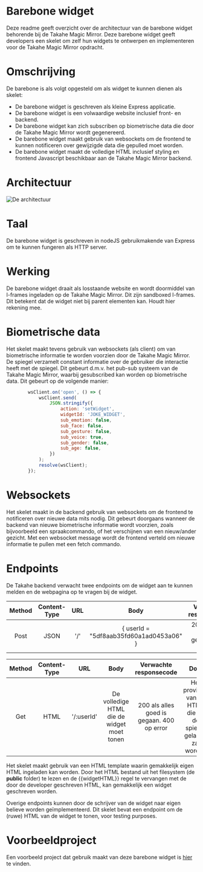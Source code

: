 # Barebone widget

Deze readme geeft overzicht over de architectuur van de barebone widget behorende bij de Takahe Magic Mirror. Deze barebone widget geeft
developers een skelet om zelf hun widgets te ontwerpen en implementeren voor de Takahe Magic Mirror opdracht.

# Omschrijving

De barebone is als volgt opgesteld om als widget te kunnen dienen als skelet:

- De barebone widget is geschreven als kleine Express applicatie.
- De barebone widget is een volwaardige website inclusief front- en backend.
- De barebone widget kan zich subscriben op biometrische data die door de Takahe Magic Mirror wordt gegenereerd.
- De barebone widget maakt gebruik van websockets om de frontend te kunnen notificeren over gewijzigde data die gepulled moet worden.
- De barebone widget maakt de volledige HTML inclusief styling en frontend Javascript beschikbaar aan de Takahe Magic Mirror backend.

# Architectuur

![De architectuur](https://i.ibb.co/gzsq32m/Barebone-Widget-2.jpg)

# Taal

De barebone widget is geschreven in nodeJS gebruikmakende van Express om te kunnen fungeren als HTTP server.

# Werking

De barebone widget draait als losstaande website en wordt doormiddel van I-frames ingeladen op de Takahe Magic Mirror. Dit zijn
sandboxed I-frames. Dit betekent dat de widget niet bij parent elementen kan. Houdt hier rekening mee. 

# Biometrische data

Het skelet maakt tevens gebruik van websockets (als client) om van biometrische informatie te worden voorzien door de Takahe Magic Mirror. De spiegel verzamelt constant
informatie over de gebruiker die interactie heeft met de spiegel. Dit gebeurt d.m.v. het pub-sub systeem van de Takahe Magic Mirror, waarbij gesubscribed kan worden
op biometrische data. Dit gebeurt op de volgende manier:

```javascript
        wsClient.on('open', () => {
            wsClient.send(
                JSON.stringify({
                    action: 'setWidget',
                    widgetId: 'JOKE_WIDGET',
                    sub_emotion: false,
                    sub_face: false,
                    sub_gesture: false,
                    sub_voice: true,
                    sub_gender: false,
                    sub_age: false,
                })
            );
            resolve(wsClient);
        });
```

# Websockets

Het skelet maakt in de backend gebruik van websockets om de frontend te notificeren over nieuwe data mits nodig. Dit gebeurt doorgaans wanneer
de backend van nieuwe biometrische informatie wordt voorzien, zoals bijvoorbeeld een spraakcommando, of het verschijnen van een nieuw/ander gezicht. Met een websocket
message wordt de frontend verteld om nieuwe informatie te pullen met een fetch commando. 

# Endpoints

De Takahe backend verwacht twee endpoints om de widget aan te kunnen melden
en de webpagina op te vragen bij de widget. 

| Method | Content-Type | URL | Body | Verwachte responsecode | Doel |
|:-----------:|:-----------:|:-----------:|:-----------:|:-----------:|:-----------:|
| Post | JSON | '/' | { userId = "5df8aab35fd60a1ad0453a06" } | 201 als alles goed is gegaan. 400 op error. | Het aanmelden van de widget. |

| Method | Content-Type | URL | Body | Verwachte responsecode | Doel |
|:-----------:|:-----------:|:-----------:|:-----------:|:-----------:|:-----------:|
| Get | HTML | '/:userId' | De volledige HTML die de widget moet tonen | 200 als alles goed is gegaan. 400 op error | Het providen van de HTML die op de spiegel geladen zal worden |

Het skelet maakt gebruik van een HTML template waarin gemakkelijk eigen HTML ingeladen kan worden. Door het HTML bestand uit het filesystem (de **public** folder) te lezen
en de {{widgetHTML}} regel te vervangen met de door de developer geschreven HTML, kan gemakkelijk een widget geschreven worden.

Overige endpoints kunnen door de schrijver van de widget naar eigen believe worden geïmplementeerd. Dit skelet bevat een endpoint om de (ruwe) HTML van de widget te tonen, voor testing purposes.

# Voorbeeldproject

Een voorbeeld project dat gebruik maakt van deze barebone widget is [hier](https://github.com/nick-caris/moppenTrommel) te vinden.

